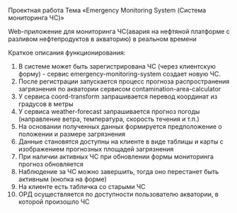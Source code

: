 Проектная работа 
Тема «Emergency Monitoring System (Система мониторинга ЧС)»

Web-приложение для мониторинга ЧС(авария на нефтяной платформе с разливом нефтепродуктов в акваторию) в реальном времени

Краткое описания функционирования:
1) В системе может быть зарегистрирована ЧС (через клиентскую форму) - сервис emergency-monitoring-system создает новую ЧС.
2) После регистрации запускается процесс прогноза распространения загрязнения по акватории сервисом contamination-area-calculator
3) У сервиса coord-transform запрашивается перевод координат из градусов в метры
4) У сервиса weather-forecast запрашивается прогноз погоды (направление ветра, температура, скорость течения и т.п.)
5) На основании полученных данных формируется предположение о положении и размере загрязнения 
6) Данные становятся доступны на клиенте в виде таблицы и карты с изображением прогнозных площадей загрязнения
7) При наличии активных ЧС при обновлении формы мониторинга прогноз обновляется
8) Наблюдение за ЧС можно завершить, тогда оно перестанет быть активным (кнопка на форме)
9) На клиенте есть табличка со старыми ЧС
10) ОРД осуществляется по доступности пользователю акватории, в которой произошло ЧС
